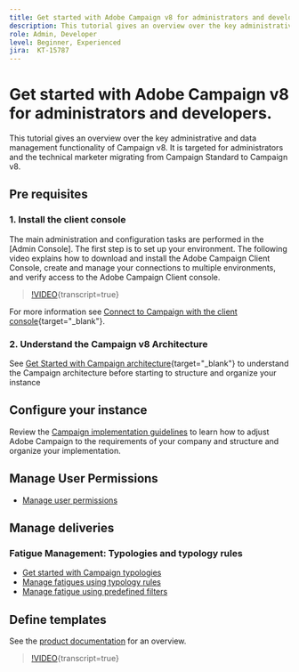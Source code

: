 ```yaml
---
title: Get started with Adobe Campaign v8 for administrators and developers.
description: This tutorial gives an overview over the key administrative and data management functionality of Campaign v8. It is targeted for administrators and the technical marketer migrating from Campaign Standard to Campaign v8.
role: Admin, Developer
level: Beginner, Experienced
jira:  KT-15787
---
```


# Get started with Adobe Campaign v8 for administrators and developers.

This tutorial gives an overview over the key administrative and data management functionality of Campaign v8. It is targeted for administrators and the technical marketer migrating from Campaign Standard to Campaign v8.

## Pre requisites

### 1. Install the client console

The main administration and configuration tasks are performed in the [Admin Console]. The first step is to set up your environment. The following video explains how to download and install the Adobe Campaign Client Console, create and manage your connections to multiple environments, and verify access to the Adobe Campaign Client console.

>[!VIDEO](https://video.tv.adobe.com/v/335375?quality=12&learn=on){transcript=true}

For more information see [Connect to Campaign with the client console](https://experienceleague.adobe.com/en/docs/campaign/campaign-v8/new/connect){target="_blank"}.

### 2. Understand the Campaign v8 Architecture

See [Get Started with Campaign architecture](https://experienceleague.adobe.com/en/docs/campaign/campaign-v8/config/architecture/architecture){target="_blank"} to understand the Campaign architecture before starting to structure and organize your instance

## Configure your instance 

Review the [Campaign implementation guidelines](https://experienceleague.adobe.com/en/docs/campaign/campaign-v8/config/implement/implement) to learn how to adjust Adobe Campaign to the requirements of your company and structure and organize your implementation.


## Manage User Permissions

* [Manage user permissions](https://experienceleague.adobe.com/en/docs/campaign/campaign-v8/admin/permissions/manage-permissions)


## Manage deliveries

### Fatigue Management: Typologies and typology rules

* [Get started with Campaign typologies](https://experienceleague.adobe.com/en/docs/campaign/automation/campaign-optimization/campaign-typologies)
* [Manage fatigues using typology rules](https://experienceleague.adobe.com/en/docs/campaign-learn/tutorials/sending-messages/fatigue-management/typology-rules-for-fatigue-management)
* [Manage fatigue using predefined filters](https://experienceleague.adobe.com/en/docs/campaign-learn/tutorials/sending-messages/fatigue-management/fatigue-management-using-filters)

## Define templates

See the [product documentation](https://experienceleague.adobe.com/en/docs/campaign-classic/using/sending-messages/using-delivery-templates/about-templates#_blank) for an overview.


>[!VIDEO](https://video.tv.adobe.com/v/342082?quality=12&learn=on){transcript=true}

